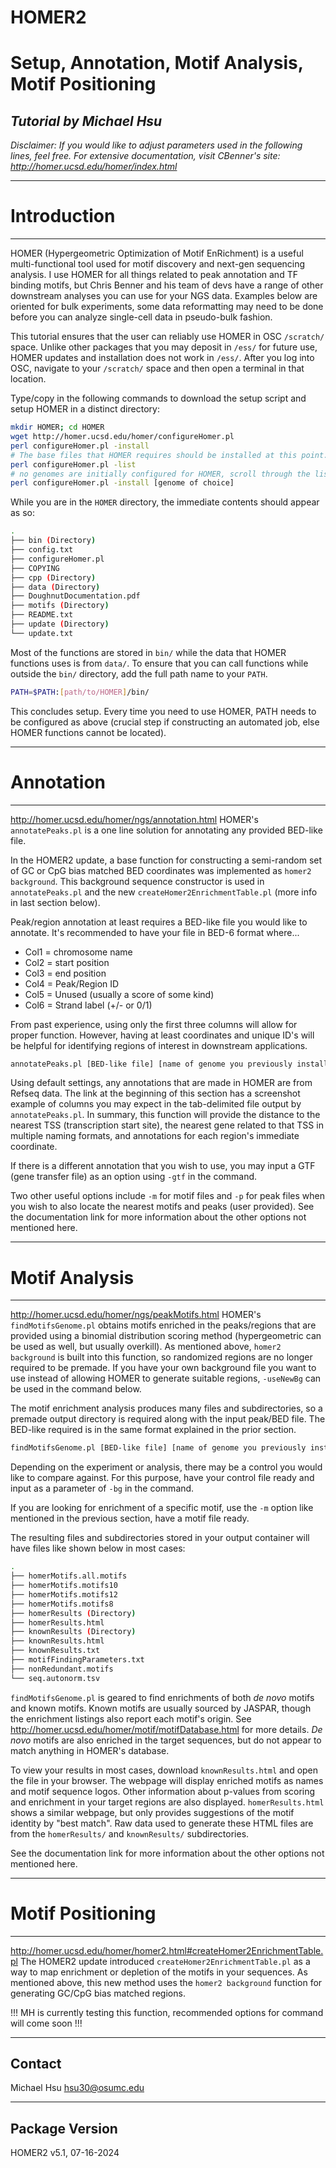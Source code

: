 # HOMER2 
# Setup, Annotation, Motif Analysis, Motif Positioning
## _Tutorial by Michael Hsu_

_Disclaimer: If you would like to adjust parameters used in the following lines, feel free._
_For extensive documentation, visit CBenner's site: http://homer.ucsd.edu/homer/index.html_

--- 
# Introduction
---

HOMER (Hypergeometric Optimization of Motif EnRichment) is a useful multi-functional tool used for motif discovery and next-gen sequencing analysis. I use HOMER for all things related to peak annotation and TF binding motifs, but Chris Benner and his team of devs have a range of other downstream analyses you can use for your NGS data. Examples below are oriented for bulk experiments, some data reformatting may need to be done before you can analyze single-cell data in pseudo-bulk fashion.

This tutorial ensures that the user can reliably use HOMER in OSC `/scratch/` space. Unlike other packages that you may deposit in `/ess/` for future use, HOMER updates and installation does not work in `/ess/`. After you log into OSC, navigate to your `/scratch/` space and then open a terminal in that location.

Type/copy in the following commands to download the setup script and setup HOMER in a distinct directory:
```sh
mkdir HOMER; cd HOMER
wget http://homer.ucsd.edu/homer/configureHomer.pl
perl configureHomer.pl -install
# The base files that HOMER requires should be installed at this point. 
perl configureHomer.pl -list
# no genomes are initially configured for HOMER, scroll through the listing and find the genome you need
perl configureHomer.pl -install [genome of choice]
```

While you are in the `HOMER` directory, the immediate contents should appear as so:
```sh
.
├── bin (Directory)
├── config.txt
├── configureHomer.pl
├── COPYING
├── cpp (Directory)
├── data (Directory)
├── DoughnutDocumentation.pdf
├── motifs (Directory)
├── README.txt
├── update (Directory)
└── update.txt
```

Most of the functions are stored in `bin/` while the data that HOMER functions uses is from `data/`.
To ensure that you can call functions while outside the `bin/` directory, add the full path name to your `PATH`.

```sh
PATH=$PATH:[path/to/HOMER]/bin/
```

This concludes setup. Every time you need to use HOMER, PATH needs to be configured as above (crucial step if constructing an automated job, else HOMER functions cannot be located).

---
# Annotation
---
http://homer.ucsd.edu/homer/ngs/annotation.html
HOMER's `annotatePeaks.pl` is a one line solution for annotating any provided BED-like file. 

In the HOMER2 update, a base function for constructing a semi-random set of GC or CpG bias matched BED coordinates was implemented as `homer2 background`. This background sequence constructor is used in `annotatePeaks.pl` and the new `createHomer2EnrichmentTable.pl` (more info in last section below).

Peak/region annotation at least requires a BED-like file you would like to annotate. It's recommended to have your file in BED-6 format where...
* Col1 = chromosome name
* Col2 = start position
* Col3 = end position
* Col4 = Peak/Region ID
* Col5 = Unused (usually a score of some kind)
* Col6 = Strand label (+/- or 0/1)
 
From past experience, using only the first three columns will allow for proper function. However, having at least coordinates and unique ID's will be helpful for identifying regions of interest in downstream applications. 
```sh
annotatePeaks.pl [BED-like file] [name of genome you previously installed] [output filename]
```
Using default settings, any annotations that are made in HOMER are from Refseq data. The link at the beginning of this section has a screenshot example of columns you may expect in the tab-delimited file output by `annotatePeaks.pl`. In summary, this function will provide the distance to the nearest TSS (transcription start site), the nearest gene related to that TSS in multiple naming formats, and annotations for each region's immediate coordinate.

If there is a different annotation that you wish to use, you may input a GTF (gene transfer file) as an option using `-gtf` in the command. 

Two other useful options include `-m` for motif files and `-p` for peak files when you wish to also locate the nearest motifs and peaks (user provided). See the documentation link for more information about the other options not mentioned here.

---
# Motif Analysis
---
http://homer.ucsd.edu/homer/ngs/peakMotifs.html
HOMER's `findMotifsGenome.pl` obtains motifs enriched in the peaks/regions that are provided using a binomial distribution scoring method (hypergeometric can be used as well, but usually overkill). As mentioned above, `homer2 background` is built into this function, so randomized regions are no longer required to be premade. If you have your own background file you want to use instead of allowing HOMER to generate suitable regions, `-useNewBg` can be used in the command below.

The motif enrichment analysis produces many files and subdirectories, so a premade output directory is required along with the input peak/BED file. The BED-like required is in the same format explained in the prior section.

```sh
findMotifsGenome.pl [BED-like file] [name of genome you previously installed] [premade output directory] -p [number of available cores for multithreading]
```

Depending on the experiment or analysis, there may be a control you would like to compare against. For this purpose, have your control file ready and input as a parameter of `-bg` in the command. 

If you are looking for enrichment of a specific motif, use the `-m` option like mentioned in the previous section, have a motif file ready.

The resulting files and subdirectories stored in your output container will have files like shown below in most cases:

```sh
.
├── homerMotifs.all.motifs
├── homerMotifs.motifs10
├── homerMotifs.motifs12
├── homerMotifs.motifs8
├── homerResults (Directory)
├── homerResults.html
├── knownResults (Directory)
├── knownResults.html
├── knownResults.txt
├── motifFindingParameters.txt
├── nonRedundant.motifs
└── seq.autonorm.tsv
```

`findMotifsGenome.pl` is geared to find enrichments of both _de novo_ motifs and known motifs. Known motifs are usually sourced by JASPAR, though the enrichment listings also report each motif's origin. See http://homer.ucsd.edu/homer/motif/motifDatabase.html for more details. _De novo_ motifs are also enriched in the target sequences, but do not appear to match anything in HOMER's database. 

To view your results in most cases, download `knownResults.html` and open the file in your browser. The webpage will display enriched motifs as names and motif sequence logos. Other information about p-values from scoring and enrichment in your target regions are also displayed. `homerResults.html` shows a similar webpage, but only provides suggestions of the motif identity by "best match". Raw data used to generate these HTML files are from the `homerResults/` and `knownResults/` subdirectories. 

See the documentation link for more information about the other options not mentioned here.

---
# Motif Positioning
---
http://homer.ucsd.edu/homer/homer2.html#createHomer2EnrichmentTable.pl
The HOMER2 update introduced `createHomer2EnrichmentTable.pl` as a way to map enrichment or depletion of the motifs in your sequences. As mentioned above, this new method uses the `homer2 background` function for generating GC/CpG bias matched regions.  

!!! MH is currently testing this function, recommended options for command will come soon !!!

---
Contact
---
Michael Hsu
hsu30@osumc.edu

---
Package Version
---
HOMER2 v5.1, 07-16-2024

